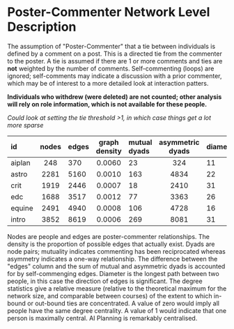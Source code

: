 Poster-Commenter Network Level Description
========================================================

The assumption of "Poster-Commenter" that a tie between individuals is defined by a comment on a post. This is a directed tie from the commenter to the poster. A tie is assumed if there are 1 or more comments and ties are **not** weighted by the number of comments. Self-commenting (loops) are ignored; self-comments may indicate a discussion with a prior commenter, which may be of interest to a more detailed look at interaction patters.

__Individuals who withdrew (were deleted) are not counted; other analysis will rely on role information, which is not available for these people.__

_Could look at setting the tie threshold >1, in which case things get a lot more sparse_










|id      | nodes |edges  | graph density |mutual dyads  | asymmetric dyads |diameter  | in degree |out degree  |
|:-------|:-----:|:------|:-------------:|:-------------|:----------------:|:---------|:---------:|:-----------|
|aiplan  |  248  | 370   |    0.0060     | 23           |        324       |11        |  0.2548   |0.1817      |
|astro   | 2281  |5160   |    0.0010     |163           |       4834       |22        |  0.0258   |0.0298      |
|crit    | 1919  |2446   |    0.0007     | 18           |       2410       |31        |  0.0270   |0.0317      |
|edc     | 1688  |3517   |    0.0012     | 77           |       3363       |26        |  0.0463   |0.0327      |
|equine  | 2491  |4940   |    0.0008     |106           |       4728       |16        |  0.0623   |0.0543      |
|intro   | 3852  |8619   |    0.0006     |269           |       8081       |31        |  0.0265   |0.0428      |


Nodes are people and edges are poster-commenter relationships. The density is the proportion of possible edges that actually exist. Dyads are node pairs; mutuality indicates commenting has been reciprocated whereas asymmetry indicates a one-way relationship. The difference between the "edges" column and the sum of mutual and asymmetric dyads is accounted for by self-commenging edges. Diameter is the longest path between two people, in this case the direction of edges is significant. The degree statistics give a relative measure (relative to the theoretical maximum for the network size, and comparable between courses) of the extent to which in-bound or out-bound ties are concentrated. A value of zero would imply all people have the same degree centrality. A value of 1 would indicate that one person is maximally central. AI Planning is remarkably centralised.
